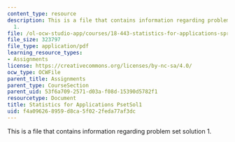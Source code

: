 ```yaml
---
content_type: resource
description: This is a file that contains information regarding problem set solution
  1.
file: /ol-ocw-studio-app/courses/18-443-statistics-for-applications-spring-2015/f4a096268959d8ca5f022feda77af3dc_MIT18_443S15_PsetSol1.pdf
file_size: 323797
file_type: application/pdf
learning_resource_types:
- Assignments
license: https://creativecommons.org/licenses/by-nc-sa/4.0/
ocw_type: OCWFile
parent_title: Assignments
parent_type: CourseSection
parent_uid: 53f6a709-2571-d03a-f08d-15390d5782f1
resourcetype: Document
title: Statistics for Applications PsetSol1
uid: f4a09626-8959-d8ca-5f02-2feda77af3dc
---
```

This is a file that contains information regarding problem set solution 1.
